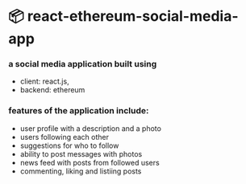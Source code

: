 # 📦 react-ethereum-social-media-app
### a social media application built using <br>
- client: react.js, <br>
- backend: ethereum

### features of the application include:
- user profile with a description and a photo
- users following each other
- suggestions for who to follow
- ability to post messages with photos
- news feed with posts from followed users
- commenting, liking and listiing posts
